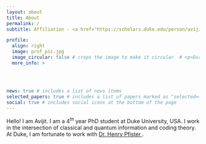 ```yaml
---
layout: about
title: About
permalink: /
subtitle: Affiliation - <a href="https://scholars.duke.edu/person/avijit.mandal"> Duke University </a>

profile:
  align: right
  image: prof_pic.jpg
  image_circular: false # crops the image to make it circular  # <p>Durham, NC, USA</p>
  more_info: >
  
   
   

news: true # includes a list of news items
selected_papers: true # includes a list of papers marked as "selected={true}"
social: true # includes social icons at the bottom of the page
---
```

Hello! I am Avijit. I am a 4<sup>th</sup> year PhD student at Duke University, USA. I work in the intersection of classical and quantum information and coding theory. 
At Duke, I am fortunate to work with <a href="http://pfister.ee.duke.edu/"> Dr. Henry Pfister  </a>.

<!-- Write your biography here. Tell the world about yourself. Link to your favorite [subreddit](http://reddit.com). You can put a picture in, too. The code is already in, just name your picture `prof_pic.jpg` and put it in the `img/` folder. -->
<!-- 
Put your address / P.O. box / other info right below your picture. You can also disable any of these elements by editing `profile` property of the YAML header of your `_pages/about.md`. Edit `_bibliography/papers.bib` and Jekyll will render your [publications page](/al-folio/publications/) automatically. -->

<!-- Link to your social media connections, too. This theme is set up to use [Font Awesome icons](https://fontawesome.com/) and [Academicons](https://jpswalsh.github.io/academicons/), like the ones below. Add your Facebook, Twitter, LinkedIn, Google Scholar, or just disable all of them. -->
